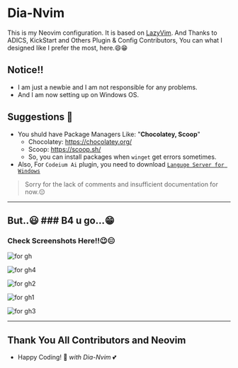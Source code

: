 # Dia-Nvim
This is my Neovim configuration.
It is based on [LazyVim](https://github.com/LazyVim/LazyVim).
And Thanks to ADICS, KickStart and Others Plugin & Config Contributors,
You can what I designed like I prefer the most, here.😄😁

## Notice!!
- I am just a newbie and I am not responsible for any problems.
- And I am now setting up on Windows OS.

## Suggestions 🤔
- You shuld have Package Managers Like: "**Chocolatey, Scoop**"
  - Chocolatey: https://chocolatey.org/
  - Scoop: https://scoop.sh/
  - So, you can install packages when `winget` get errors sometimes.
- Also, For `Codeium Ai` plugin, you need to download [`Languge Server for Windows`](https://github.com/vadimcn/vscode-langservers-extracted/releases)

>   Sorry for the lack of comments and insufficient documentation for now.😔

----
## But..😃 ### B4 u go...😁
### Check Screenshots Here!!😉😑
![for gh](https://github.com/user-attachments/assets/2179ca89-f866-4cab-9415-e2c0f83f1201)

![for gh4](https://github.com/user-attachments/assets/f48fe99c-5ca6-4132-8aee-477238e54cf9)

![for gh2](https://github.com/user-attachments/assets/9038cf7e-1ba0-4357-976f-67d9b9a4bc78)

![for gh1](https://github.com/user-attachments/assets/c62f167b-25e3-4f3a-a4f9-83acb5601ff0)

![for gh3](https://github.com/user-attachments/assets/7d8c6220-bbc8-4d1f-b90f-eb858f44b0e1)

----
## Thank You All Contributors and Neovim
- Happy Coding! 🎉 _with Dia-Nvim_ 💕
